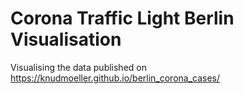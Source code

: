# Corona Traffic Light Berlin Visualisation

Visualising the data published on https://knudmoeller.github.io/berlin_corona_cases/